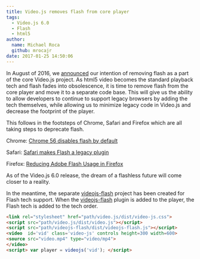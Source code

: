 ```yaml
---
title: Video.js removes flash from core player
tags:
  - Video.js 6.0
  - Flash
  - html5
author:
  name: Michael Roca
  github: mrocajr
date: 2017-01-25 14:50:06
---
```


In August of 2016, we [announced] our intention of removing flash as a part of the core Video.js project.
As html5 video becomes the standard playback tech and flash fades into obsolescence, it is time 
to remove flash from the core player and move it to a separate code base.  This will give us the ability 
to allow developers to continue to support legacy browsers by adding the tech themselves, while allowing 
us to minimize legacy code in Video.js and decrease the footprint of the player.

This follows in the footsteps of Chrome, Safari and Firefox which are all taking steps to deprecate flash.

Chrome: [Chrome 56 disables flash by default]

Safari: [Safari makes Flash a legacy plugin]

Firefox: [Reducing Adobe Flash Usage in Firefox]

As of the Video.js 6.0 release, the dream of a flashless future will come closer to a reality.

In the meantime, the separate [videojs-flash] project has been created for Flash tech support.
When the [videojs-flash] plugin is added to the player, the Flash tech is added to the tech order.

```html
<link rel="stylesheet" href="path/video.js/dist/video-js.css">
<script src="path/video.js/dist/video.js"></script>
<script src="path/videojs-flash/dist/videojs-flash.js"></script>
<video  id='vid' class='video-js' controls height=300 width=600>
<source src="video.mp4" type="video/mp4">
</video>
<script> var player = videojs('vid'); </script>
```

[videojs-flash]: https://github.com/videojs/videojs-flash
[announced]: https://github.com/videojs/blog/blob/master/source/_posts/the-end-of-html-first.md
[Chrome 56 disables flash by default]: https://blog.chromium.org/2016/12/roll-out-plan-for-html5-by-default.html
[Safari makes Flash a legacy plugin]: https://webkit.org/blog/6589/next-steps-for-legacy-plug-ins/
[Reducing Adobe Flash Usage in Firefox]: https://blog.mozilla.org/futurereleases/2016/07/20/reducing-adobe-flash-usage-in-firefox/



